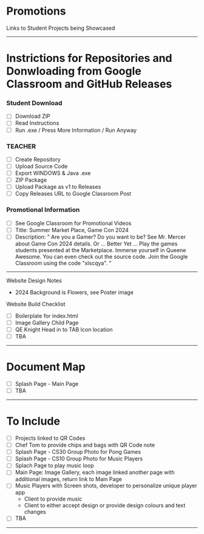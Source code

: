 # Promotions
Links to Student Projects being Showcased

---

# Instrictions for Repositories and Donwloading from Google Classroom and GitHub Releases

### Student Download
- [ ] Download ZIP
- [ ] Read Instructions
- [ ] Run .exe / Press More Information / Run Anyway

### TEACHER
- [ ] Create Repository
- [ ] Upload Source Code
- [ ] Export WINDOWS & Java .exe
- [ ] ZIP Package
- [ ] Upload Package as v1 to Releases
- [ ] Copy Releases URL to Google Classroom Post

### Promotional Information
- [ ] See Google Classroom for Promotional Videos
- [ ] Title: Summer Market Place, Game Con 2024
- [ ] Description: " Are you a Gamer? Do you want to be? See Mr. Mercer about Game Con 2024 details. Or ... Better Yet ... Play the games students presented at the Marketplace. Immerse yourself in Queene Awesome. You can even check out the source code. Join the Google Classroom using the code "xlscqya". "

---

Website Design Notes
- 2024 Background is Flowers, see Poster image

Website Build Checklist
- [ ] Boilerplate for index.html
- [ ] Image Gallery Child Page
- [ ] QE Knight Head in to TAB Icon location
- [ ] TBA

---

# Document Map
- [ ] Splash Page - Main Page
- [ ] TBA

---

# To Include
- [ ] Projects linked to QR Codes
- [ ] Chef Tom to provide chips and bags with QR Code note
- [ ] Splash Page - CS30 Group Photo for Pong Games
- [ ] Splash Page - CS10 Group Photo for Music Players
- [ ] Splach Page to play music loop
- [ ] Main Page: Image Gallery, each image linked another page with additional images, return link to Main Page
- [ ] Music Players with Screen shots, developer to personalize unique player app
  - Client to provide music
  - Client to either accept design or provide design colours and text changes
- [ ] TBA

---
